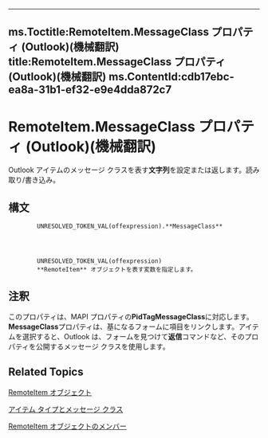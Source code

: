 

---
ms.Toctitle:RemoteItem.MessageClass プロパティ (Outlook)(機械翻訳)
title:RemoteItem.MessageClass プロパティ (Outlook)(機械翻訳)
ms.ContentId:cdb17ebc-ea8a-31b1-ef32-e9e4dda872c7
---
# RemoteItem.MessageClass プロパティ (Outlook)(機械翻訳)




Outlook アイテムのメッセージ クラスを表す**文字列**を設定または返します。読み取り/書き込み。

## 構文

            UNRESOLVED_TOKEN_VAL(offexpression).**MessageClass**




            UNRESOLVED_TOKEN_VAL(offexpression)
            **RemoteItem** オブジェクトを表す変数を指定します。



## 注釈
このプロパティは、MAPI プロパティの**PidTagMessageClass**に対応します。**MessageClass**プロパティは、基になるフォームに項目をリンクします。アイテムを選択すると、Outlook は、フォームを見つけて**返信**コマンドなど、そのプロパティを公開するメッセージ クラスを使用します。



## Related Topics

[RemoteItem オブジェクト](6302aaff-cdcf-4d86-60f1-4bed15540d9f.md)

[アイテム タイプとメッセージ クラス](15b709cc-7486-b6c7-88a3-4a4d8e0ab292.md)

[RemoteItem オブジェクトのメンバー](15c0872e-88cc-9b9b-c31e-c15d6971e6e0.md)




